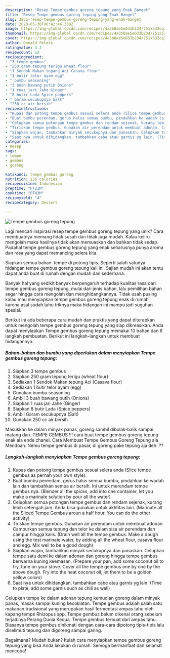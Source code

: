 ```yaml
---
description: "Resep Tempe gembus goreng tepung yang Enak Banget"
title: "Resep Tempe gembus goreng tepung yang Enak Banget"
slug: 3855-resep-tempe-gembus-goreng-tepung-yang-enak-banget
date: 2020-05-30T00:42:44.338Z
image: https://img-global.cpcdn.com/recipes/4a3b8ae5e033b234/751x532cq70/tempe-gembus-goreng-tepung-foto-resep-utama.jpg
thumbnail: https://img-global.cpcdn.com/recipes/4a3b8ae5e033b234/751x532cq70/tempe-gembus-goreng-tepung-foto-resep-utama.jpg
cover: https://img-global.cpcdn.com/recipes/4a3b8ae5e033b234/751x532cq70/tempe-gembus-goreng-tepung-foto-resep-utama.jpg
author: Donald Peters
ratingvalue: 3.2
reviewcount: 12
recipeingredient:
- "3 tempe gembus"
- "250 gram tepung terigu wheat flour"
- "1 Sendok Makan tepung Aci Casava flour"
- "1 butir telor ayam egg"
- " bumbu seasoning"
- "3 buah bawang putih Onions"
- "1 ruas jari Jahe Ginger"
- "8 butir Lada Spice peppers"
- " Garam secukupnya Salt"
- "250 cc air bersih"
recipeinstructions:
- "Kupas dan potong tempe gembus sesuai selera anda (Slice tempe gembus as pernah your own style)."
- "Buat bumbu perendam, gerus halus semua bumbu, pindahkan ke wadah lain dan tambahkan semua air bersih. Ini untuk merendam tempe gembus nya. (Blender all the spices, add into one container, let you make a marinate solution by pour all the water)"
- "Celupkan semua potongan tempe gembus dan rendam sejenak, kurang lebih setengah jam. Anda bisa gunakan untuk aktifitas lain. (Marinate all the Sliced Tempe Gembus aroun a half hour. You can do the other activity)"
- "Tiriskan tempe gembus. Gunakan air perendam untuk membuat adonan. Campurkan semua tepung dan telor ke dalam sisa air perendam dan campur hingga kalis. (Drain well all the tempe gembus. Make a dough using the test marinate water, by adding all the wheat flour, casava flour and egg. Mix well to be a good dough)"
- "Siapkan wajan, tambahkan minyak secukupnya dan panaskan. Celupkan tempe satu demi ke dalam adonan dan goreng hingga tempe gembus berwarna kuning keemasan. (Prepare your pan, add some coconut oil to fry, tune on your stove. Cover all the tempe gembus one by one by the above dough. Fry into the heat coconut oil, let them to be a golden yellow colors)"
- "Saat nya untuk dihidangkan, tambahkan cabe atau garnis yg lain. (Time to plate, add some garnis such as chili as well)"
categories:
- Resep
tags:
- tempe
- gembus
- goreng

katakunci: tempe gembus goreng 
nutrition: 136 calories
recipecuisine: Indonesian
preptime: "PT21M"
cooktime: "PT43M"
recipeyield: "4"
recipecategory: Dessert

---
```



![Tempe gembus goreng tepung](https://img-global.cpcdn.com/recipes/4a3b8ae5e033b234/751x532cq70/tempe-gembus-goreng-tepung-foto-resep-utama.jpg)

Lagi mencari inspirasi resep tempe gembus goreng tepung yang unik? Cara membuatnya memang tidak susah dan tidak juga mudah. Kalau keliru mengolah maka hasilnya tidak akan memuaskan dan bahkan tidak sedap. Padahal tempe gembus goreng tepung yang enak seharusnya punya aroma dan rasa yang dapat memancing selera kita.

Siapkan semua bahan. tempe di potong tipis. Seperti salah satunya hidangan tempe gembus goreng tepung kali ini. Sajian mudah ini akan tentu dapat anda buat di rumah dengan mudah dan sederhana.

Banyak hal yang sedikit banyak berpengaruh terhadap kualitas rasa dari tempe gembus goreng tepung, mulai dari jenis bahan, lalu pemilihan bahan segar hingga cara mengolah dan menghidangkannya. Tidak usah pusing kalau mau menyiapkan tempe gembus goreng tepung enak di rumah, karena asal sudah tahu triknya maka hidangan ini mampu jadi suguhan spesial.


Berikut ini ada beberapa cara mudah dan praktis yang dapat diterapkan untuk mengolah tempe gembus goreng tepung yang siap dikreasikan. Anda dapat menyiapkan Tempe gembus goreng tepung memakai 10 bahan dan 6 langkah pembuatan. Berikut ini langkah-langkah untuk membuat hidangannya.

<!--inarticleads1-->

##### Bahan-bahan dan bumbu yang diperlukan dalam menyiapkan Tempe gembus goreng tepung:

1. Siapkan 3 tempe gembus
1. Siapkan 250 gram tepung terigu (wheat flour)
1. Sediakan 1 Sendok Makan tepung Aci (Casava flour)
1. Sediakan 1 butir telor ayam (egg)
1. Gunakan  bumbu seasoning
1. Ambil 3 buah bawang putih (Onions)
1. Siapkan 1 ruas jari Jahe (Ginger)
1. Siapkan 8 butir Lada (Spice peppers)
1. Ambil  Garam secukupnya (Salt)
1. Gunakan 250 cc air bersih


Masukkan ke dalam minyak panas, goreng sambil dibolak-balik sampai matang dan. TEMPE GEMBUS !!! cara buat tempe gembus goreng tepung enak ala ende chanel. Cara Membuat Tempe Gembus Goreng Tepung ala Mendoan. Nemu tempe gembus di pasar, di goreng pake tepung aja deh. ?? 

<!--inarticleads2-->

##### Langkah-langkah menyiapkan Tempe gembus goreng tepung:

1. Kupas dan potong tempe gembus sesuai selera anda (Slice tempe gembus as pernah your own style).
1. Buat bumbu perendam, gerus halus semua bumbu, pindahkan ke wadah lain dan tambahkan semua air bersih. Ini untuk merendam tempe gembus nya. (Blender all the spices, add into one container, let you make a marinate solution by pour all the water)
1. Celupkan semua potongan tempe gembus dan rendam sejenak, kurang lebih setengah jam. Anda bisa gunakan untuk aktifitas lain. (Marinate all the Sliced Tempe Gembus aroun a half hour. You can do the other activity)
1. Tiriskan tempe gembus. Gunakan air perendam untuk membuat adonan. Campurkan semua tepung dan telor ke dalam sisa air perendam dan campur hingga kalis. (Drain well all the tempe gembus. Make a dough using the test marinate water, by adding all the wheat flour, casava flour and egg. Mix well to be a good dough)
1. Siapkan wajan, tambahkan minyak secukupnya dan panaskan. Celupkan tempe satu demi ke dalam adonan dan goreng hingga tempe gembus berwarna kuning keemasan. (Prepare your pan, add some coconut oil to fry, tune on your stove. Cover all the tempe gembus one by one by the above dough. Fry into the heat coconut oil, let them to be a golden yellow colors)
1. Saat nya untuk dihidangkan, tambahkan cabe atau garnis yg lain. (Time to plate, add some garnis such as chili as well)


Celupkan tempe ke dalam adonan tepung kemudian goreng dalam minyak panas, masak sampai kuning kecoklatan. Tempe gembus adalah salah satu makanan tradisional yang merupakan hasil fermentasi ampas tahu oleh kapang tempe Rhizopus spp. Tempe gembus belum dikenal orang sebelum terjadinya Perang Dunia Kedua. Tempe gembus terbuat dari ampas tahu. Biasanya tempe gembus dinikmati dengan cara-cara dipotong tipis-tipis lalu diselimuti tepung dan digoreng sampai garing. 

Bagaimana? Mudah bukan? Itulah cara menyiapkan tempe gembus goreng tepung yang bisa Anda lakukan di rumah. Semoga bermanfaat dan selamat mencoba!
